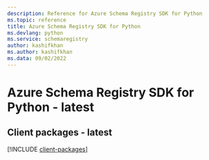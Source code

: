 ```yaml
---
description: Reference for Azure Schema Registry SDK for Python
ms.topic: reference
title: Azure Schema Registry SDK for Python
ms.devlang: python
ms.service: schemaregistry
author: kashifkhan
ms.author: kashifkhan
ms.data: 09/02/2022
---
```

# Azure Schema Registry SDK for Python - latest

## Client packages - latest
[!INCLUDE [client-packages](schema-registry-client-index.md)]